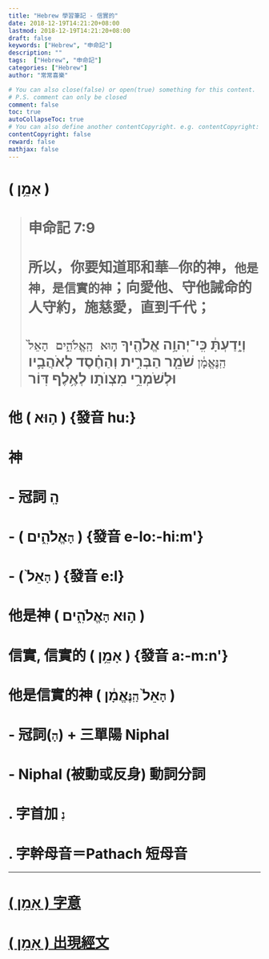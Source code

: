 ```yaml
---
title: "Hebrew 學習筆記 - 信實的"
date: 2018-12-19T14:21:20+08:00
lastmod: 2018-12-19T14:21:20+08:00
draft: false
keywords: ["Hebrew", "申命記"]
description: ""
tags:  ["Hebrew", "申命記"]
categories: ["Hebrew"]
author: "常常喜樂"

# You can also close(false) or open(true) something for this content.
# P.S. comment can only be closed
comment: false
toc: true
autoCollapseToc: true
# You can also define another contentCopyright. e.g. contentCopyright: "This is another copyright."
contentCopyright: false
reward: false
mathjax: false
---
```


# ( אָמֵ֥ן ) 

> # 申命記 7:9  
> # 所以，你要知道耶和華─你的神，`他是神，是信實的神`；向愛他、守他誡命的人守約，施慈愛，直到千代；  
> # וְיָ֣דַעְתָּ֔ כִּֽי־יְהוָ֥ה אֱלֹהֶ֖יךָ `ה֣וּא הָֽאֱלֹהִ֑ים הָאֵל֙ הַֽנֶּאֱמָ֔ן` שֹׁמֵ֧ר הַבְּרִ֣ית וְהַחֶ֗סֶד לְאֹהֲבָ֛יו וּלְשֹׁמְרֵ֥י מִצְוֺתָו לְאֶ֥לֶף דּֽוֹר  

# 他 ( ה֣וּא ) {發音 hu:}
# 神
# - 冠詞 הָֽ
# - ( `הָ`אֱלֹהִ֑ים ) {發音 e-lo:-hi:m'}
# - ( `הָ`אֵל֙ ) {發音 e:l}
# 他是神 ( ה֣וּא `הָ`אֱלֹהִ֑ים )
# 信實, 信實的 ( אָמֵ֥ן ) {發音 a:-m:n'}
# 他是信實的神 ( `הָ`אֵל֙  `הַֽנֶּ`אֱמָ֔ן )
# - 冠詞(`הָ`) + 三單陽 Niphal
# - Niphal (被動或反身) 動詞分詞
# . 字首加 `נִ`
# . 字幹母音＝Pathach 短母音  

---

# <a href="http://a2z.fhl.net/php/s.php?N=1&k=00539&m=" target="_blank">( אָמֵ֥ן ) 字意</a>

# <a href="http://a2z.fhl.net/php/search.php?VERSION=unv&strongflag=1&TABFLAG=1&orig=2&keyword=00539" target="_blank">( אָמֵ֥ן ) 出現經文</a>